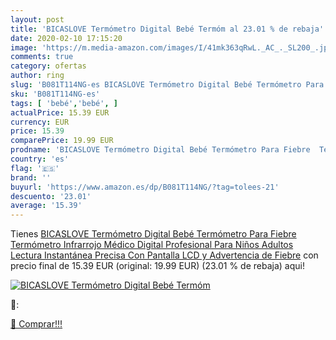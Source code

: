 ```yaml
---
layout: post
title: 'BICASLOVE Termómetro Digital Bebé Termóm al 23.01 % de rebaja'
date: 2020-02-10 17:15:20
image: 'https://m.media-amazon.com/images/I/41mk363qRwL._AC_._SL200_.jpg'
comments: true
category: ofertas
author: ring
slug: 'B081T114NG-es BICASLOVE Termómetro Digital Bebé Termómetro Para Fiebre...'
sku: 'B081T114NG-es'
tags: [ 'bebé','bebé', ]
actualPrice: 15.39 EUR
currency: EUR
price: 15.39
comparePrice: 19.99 EUR
prodname: 'BICASLOVE Termómetro Digital Bebé Termómetro Para Fiebre  Termómetro Infrarrojo Médico Digital Profesional Para Niños Adultos  Lectura Instantánea Precisa Con Pantalla LCD y Advertencia de Fiebre'
country: 'es'
flag: '🇪🇸'
brand: ''
buyurl: 'https://www.amazon.es/dp/B081T114NG/?tag=tolees-21'
descuento: '23.01'
average: '15.39'
---
```


Tienes [BICASLOVE Termómetro Digital Bebé Termómetro Para Fiebre  Termómetro Infrarrojo Médico Digital Profesional Para Niños Adultos  Lectura Instantánea Precisa Con Pantalla LCD y Advertencia de Fiebre](https://www.amazon.es/dp/B081T114NG/?tag=tolees-21) con precio final de  15.39 EUR (original: 19.99 EUR) (23.01 %  de rebaja) aqui!

[![BICASLOVE Termómetro Digital Bebé Termóm](https://m.media-amazon.com/images/I/41mk363qRwL._AC_._SL200_.jpg)](https://www.amazon.es/dp/B081T114NG/?tag=tolees-21)

🔎:


[🛒 Comprar!!!](https://www.amazon.es/dp/B081T114NG/?tag=tolees-21)
